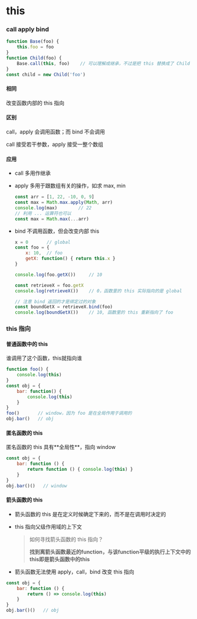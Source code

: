 # this

### call apply bind

```js
function Base(foo) {
    this.foo = foo
}
function Child(foo) {
    Base.call(this, foo)	// 可以理解成继承，不过是把 this 替换成了 Child 的了
}
const child = new Child('foo')
```

#### 相同

改变函数内部的 this 指向

#### 区别

call，apply 会调用函数；而 bind 不会调用

call 接受若干参数，apply 接受一整个数组

#### 应用

* call 多用作继承
*   apply 多用于跟数组有关的操作，如求 max, min

    ```js
    const arr = [1, 22, -10, 0, 9]
    const max = Math.max.apply(Math, arr)
    console.log(max)		// 22
    // 利用 ... 运算符也可以
    const max = Math.max(...arr)
    ```
*   bind 不调用函数，但会改变内部 this

    ```js
    x = 0       // global
    const foo = {
        x: 10,  // foo
        getX: function() { return this.x }
    }

    console.log(foo.getX())     // 10

    const retrieveX = foo.getX
    console.log(retrieveX())    // 0，函数里的 this 实际指向的是 global

    // 注意 bind 返回的才是绑定过的对象
    const boundGetX = retrieveX.bind(foo)
    console.log(boundGetX())    // 10, 函数里的 this 重新指向了 foo
    ```

### this 指向

#### 普通函数中的 this

谁调用了这个函数，this就指向谁

```js
function foo() {
    console.log(this)
}
const obj = {
    bar: function() {
        console.log(this)
    }
}
foo()       // window，因为 foo 是在全局作用于调用的
obj.bar()   // obj
```

#### 匿名函数的 this

匿名函数的 this 具有\*\*全局性\*\*，指向 window

```js
const obj = {
    bar: function () {
        return function () { console.log(this) }
    }
}
obj.bar()()   // window
```

#### 箭头函数的 this

* 箭头函数的 this 是在定义时候确定下来的，而不是在调用时决定的
*   this 指向父级作用域的上下文

    > 如何寻找箭头函数的 this 指向？
    >
    > **找到离箭头函数最近的function，与该function平级的执行上下文中的this即是箭头函数中的this**
* 箭头函数无法使用 apply，call，bind 改变 this 指向

```js
const obj = {
    bar: function () {
        return () => console.log(this)
    }
}
obj.bar()()   // obj
```
